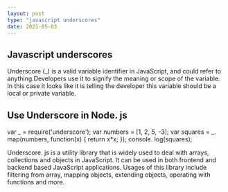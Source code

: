 ```yaml
---
layout: post
type: "javascript underscores"
date: 2021-05-03
---
```


## Javascript underscores

Underscore (_) is a valid variable identifier in JavaScript, and could refer to anything.Developers use it to signify the meaning or scope of the variable. In this case it looks like it is telling the developer this variable should be a local or private variable.

## Use Underscore in Node. js
var _ = require('underscore');
var numbers = [1, 2, 5, -3];
var squares = _. map(numbers, function(x) { return x*x; });
console. log(squares);

Underscore. js is a utility library that is widely used to deal with arrays, collections and objects in JavaScript. It can be used in both frontend and backend based JavaScript applications. Usages of this library include filtering from array, mapping objects, extending objects, operating with functions and more.